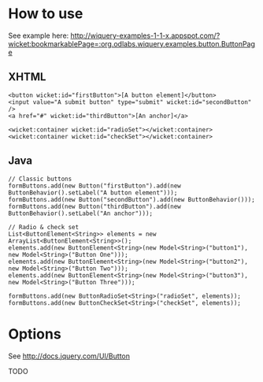 # How to use #

See example here: http://wiquery-examples-1-1-x.appspot.com/?wicket:bookmarkablePage=:org.odlabs.wiquery.examples.button.ButtonPage

## XHTML ##

```
<button wicket:id="firstButton">[A button element]</button>
<input value="A submit button" type="submit" wicket:id="secondButton" />
<a href="#" wicket:id="thirdButton">[An anchor]</a>

<wicket:container wicket:id="radioSet"></wicket:container>
<wicket:container wicket:id="checkSet"></wicket:container>
```

## Java ##

```
// Classic buttons
formButtons.add(new Button("firstButton").add(new ButtonBehavior().setLabel("A button element")));
formButtons.add(new Button("secondButton").add(new ButtonBehavior()));
formButtons.add(new Button("thirdButton").add(new ButtonBehavior().setLabel("An anchor")));

// Radio & check set
List<ButtonElement<String>> elements = new ArrayList<ButtonElement<String>>();
elements.add(new ButtonElement<String>(new Model<String>("button1"), new Model<String>("Button One")));
elements.add(new ButtonElement<String>(new Model<String>("button2"), new Model<String>("Button Two")));
elements.add(new ButtonElement<String>(new Model<String>("button3"), new Model<String>("Button Three")));

formButtons.add(new ButtonRadioSet<String>("radioSet", elements));
formButtons.add(new ButtonCheckSet<String>("checkSet", elements));
```

# Options #

See http://docs.jquery.com/UI/Button

TODO